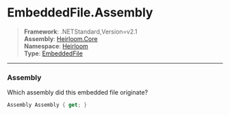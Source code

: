 # EmbeddedFile.Assembly

> **Framework**: .NETStandard,Version=v2.1  
> **Assembly**: [Heirloom.Core][0]  
> **Namespace**: [Heirloom][0]  
> **Type**: [EmbeddedFile][1]  

--------------------------------------------------------------------------------

### Assembly

Which assembly did this embedded file originate?

```cs
Assembly Assembly { get; }
```

[0]: ../Heirloom.Core.md
[1]: Heirloom.EmbeddedFile.md
